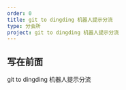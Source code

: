 ```yaml
---
order: 0
title: git to dingding 机器人提示分流
type: 分会所
project: git to dingding 机器人提示分流
---
```


## 写在前面

git to dingding 机器人提示分流
